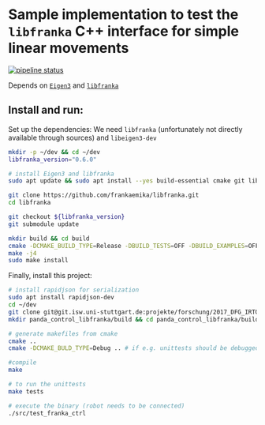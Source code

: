 # Sample implementation to test the `libfranka` C++ interface for simple linear movements

[![pipeline status](https://git.isw.uni-stuttgart.de/projekte/forschung/2017_DFG_IRTG_SoftTissueRobotics/panda_control_libfranka/badges/master/pipeline.svg)](https://git.isw.uni-stuttgart.de/projekte/forschung/2017_DFG_IRTG_SoftTissueRobotics/panda_control_libfranka/commits/master)

Depends on [`Eigen3`](http://eigen.tuxfamily.org/index.php?title=Main_Page) and [`libfranka`](https://frankaemika.github.io/docs/libfranka.html#)

## Install and run:

Set up the dependencies: We need `libfranka` (unfortunately not directly available through sources) and `libeigen3-dev`

```sh
mkdir -p ~/dev && cd ~/dev
libfranka_version="0.6.0"

# install Eigen3 and libfranka 
sudo apt update && sudo apt install --yes build-essential cmake git libpoco-dev libeigen3-dev

git clone https://github.com/frankaemika/libfranka.git
cd libfranka

git checkout ${libfranka_version}
git submodule update

mkdir build && cd build
cmake -DCMAKE_BUILD_TYPE=Release -DBUILD_TESTS=OFF -DBUILD_EXAMPLES=OFF ..
make -j4
sudo make install
```

Finally, install this project:
```sh
# install rapidjson for serialization
sudo apt install rapidjson-dev
cd ~/dev
git clone git@git.isw.uni-stuttgart.de:projekte/forschung/2017_DFG_IRTG_SoftTissueRobotics/panda_control_libfranka.git
mkdir panda_control_libfranka/build && cd panda_control_libfranka/build

# generate makefiles from cmake
cmake ..
cmake -DCMAKE_BULD_TYPE=Debug .. # if e.g. unittests should be debugged. Do not use this when operating hte robot.

#compile
make

# to run the unittests
make tests

# execute the binary (robot needs to be connected)
./src/test_franka_ctrl

```